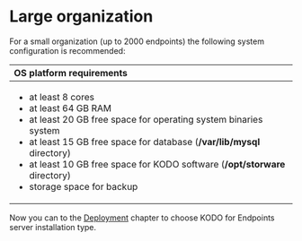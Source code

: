 # Large organization

For a small  organization \(up to 2000 endpoints\) the following system configuration is recommended:

<table>
  <thead>
    <tr>
      <th style="text-align:left">OS platform requirements</th>
    </tr>
  </thead>
  <tbody>
    <tr>
      <td style="text-align:left">
        <ul>
          <li>at least 8 cores</li>
          <li>at least 64 GB RAM</li>
          <li>at least 20 GB free space for operating system binaries system</li>
          <li>at least 15 GB free space for database (<b>/var/lib/mysql</b> directory)</li>
          <li>at least 10 GB free space for KODO software (<b>/opt/storware</b> directory)</li>
          <li>storage space for backup</li>
        </ul>
      </td>
    </tr>
  </tbody>
</table>

Now you can to the [Deployment](../../deployment/) chapter to choose KODO for Endpoints server installation type.

